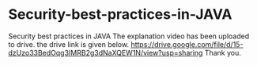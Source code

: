 # Security-best-practices-in-JAVA
Security best practices in JAVA
The explanation video has been uploaded to drive. the drive link is given below. 
https://drive.google.com/file/d/15-dzUzo33BedOqg3IMRB2g3dNaXQEW1N/view?usp=sharing
Thank you. 
